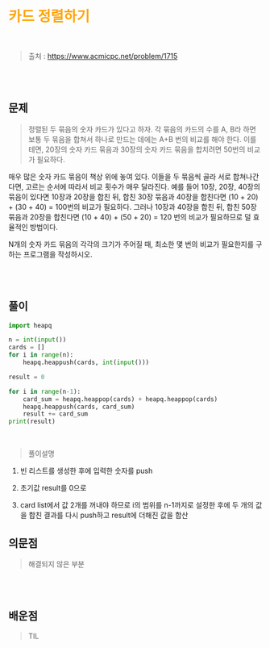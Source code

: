 <br/><Br>

<span style = "color:orange">

# 카드 정렬하기
</span>
<br>

> 출처 : https://www.acmicpc.net/problem/1715


<br/><br>

## 문제

> 정렬된 두 묶음의 숫자 카드가 있다고 하자. 각 묶음의 카드의 수를 A, B라 하면 보통 두 묶음을 합쳐서 하나로 만드는 데에는 A+B 번의 비교를 해야 한다. 이를테면, 20장의 숫자 카드 묶음과 30장의 숫자 카드 묶음을 합치려면 50번의 비교가 필요하다.

매우 많은 숫자 카드 묶음이 책상 위에 놓여 있다. 이들을 두 묶음씩 골라 서로 합쳐나간다면, 고르는 순서에 따라서 비교 횟수가 매우 달라진다. 예를 들어 10장, 20장, 40장의 묶음이 있다면 10장과 20장을 합친 뒤, 합친 30장 묶음과 40장을 합친다면 (10 + 20) + (30 + 40) = 100번의 비교가 필요하다. 그러나 10장과 40장을 합친 뒤, 합친 50장 묶음과 20장을 합친다면 (10 + 40) + (50 + 20) = 120 번의 비교가 필요하므로 덜 효율적인 방법이다.

N개의 숫자 카드 묶음의 각각의 크기가 주어질 때, 최소한 몇 번의 비교가 필요한지를 구하는 프로그램을 작성하시오.

<br/><br>

## 풀이

```python
import heapq

n = int(input())
cards = []
for i in range(n):
    heapq.heappush(cards, int(input()))

result = 0

for i in range(n-1):
    card_sum = heapq.heappop(cards) + heapq.heappop(cards)
    heapq.heappush(cards, card_sum)
    result += card_sum
print(result) 
```
<br>

> 풀이설명

1. 빈 리스트를 생성한 후에 입력한 숫자를 push

2. 초기값 result를 0으로

3. card list에서 값 2개를 꺼내야 하므로 i의 범위를 n-1까지로 설정한 후에 두 개의 값을 합친 결과를 다시 push하고 result에 더해진 값을 합산


## 의문점
> 해결되지 않은 부분


<br/><br>


## 배운점
> TIL

